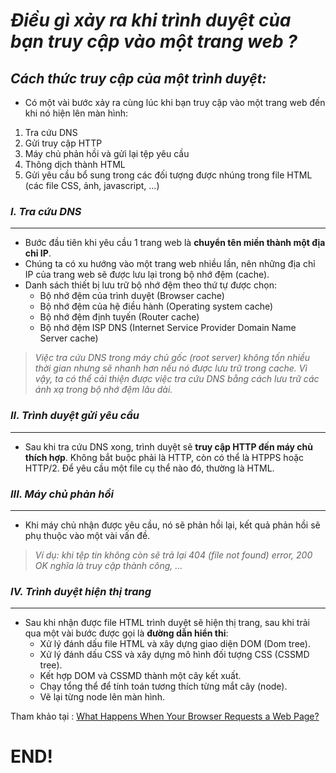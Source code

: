 # *Điều gì xảy ra khi trình duyệt của bạn truy cập vào một trang web ?*

## *Cách thức truy cập của một trình duyệt:*  

- Có một vài bước xảy ra cùng lúc khi bạn truy cập vào một trang web đến khi nó hiện lên màn hình:  
1. Tra cứu DNS
2. Gửi truy cập HTTP
3. Máy chủ phản hồi và gửi lại tệp yêu cầu
4. Thông dịch thành HTML
5. Gửi yêu cầu bổ sung trong các đối tượng được nhúng trong file HTML (các file CSS, ảnh, javascript, ...)

### *I. Tra cứu DNS*
---  
- Bước đầu tiên khi yêu cầu 1 trang web là **chuyển tên miền thành một địa chỉ IP**.  
- Chúng ta có xu hướng vào một trang web nhiều lần, nên những địa chỉ IP của trang web sẽ được lưu lại trong bộ nhớ đệm (cache).  
- Danh sách thiết bị lưu trữ bộ nhớ đệm theo thứ tự được chọn:  
  - Bộ nhớ đệm của trình duyệt (Browser cache)  
  - Bộ nhớ đệm của hệ điều hành (Operating system cache)  
  - Bộ nhớ đệm định tuyến (Router cache)
  - Bộ nhớ đệm ISP DNS (Internet Service Provider Domain Name Server cache)  

>*Việc tra cứu DNS trong máy chủ gốc (root server) không tốn nhiều thời gian nhưng sẽ nhanh hơn nếu nó được lưu trữ trong cache. Vì vậy, ta có thể cải thiện được việc tra cứu DNS bằng cách lưu trữ các ánh xạ trong bộ nhớ đệm lâu dài.*

### *II. Trình duyệt gửi yêu cầu*
---  
- Sau khi tra cứu DNS xong, trình duyệt sẽ **truy cập HTTP đến máy chủ thích hợp**. Không bắt buộc phải là HTTP, còn có thể là HTPPS hoặc HTTP/2. Để yêu cầu một file cụ thể nào đó, thường là HTML.  

### *III. Máy chủ phản hồi*
---  
- Khi máy chủ nhận được yêu cầu, nó sẽ phản hồi lại, kết quả phản hồi sẽ phụ thuộc vào một vài vấn đề. 
>*Ví dụ: khi tệp tin không còn sẽ trả lại 404 (file not found) error, 200 OK nghĩa là truy cập thành công, ...* 

### *IV. Trình duyệt hiện thị trang*
---  
- Sau khi nhận được file HTML trình duyệt sẽ hiện thị trang, sau khi trải qua một vài bước được gọi là **đường dẫn hiển thi**:
  - Xử lý đánh dấu file HTML và xây dựng giao diện DOM (Dom tree).  
  - Xử lý đánh dấu CSS và xây dựng mô hình đối tượng CSS (CSSMD tree).
  - Kết hợp DOM và CSSMD thành một cây kết xuất.
  - Chạy tổng thể để tính toán tương thích từng mắt cây (node).
  - Vẽ lại từng node lên màn hình.

Tham khảo tại : [What Happens When Your Browser Requests a Web Page?](https://vanseodesign.com/web-design/browser-requests/)
# END!
